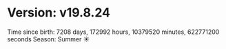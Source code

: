 # Version: v19.8.24
Time since birth: 7208 days, 172992 hours, 10379520 minutes, 622771200 seconds
Season: Summer ☀️
